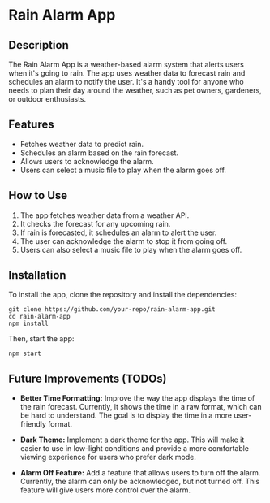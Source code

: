 # Rain Alarm App

## Description

The Rain Alarm App is a weather-based alarm system that alerts users when it's going to rain. The app uses weather data to forecast rain and schedules an alarm to notify the user. It's a handy tool for anyone who needs to plan their day around the weather, such as pet owners, gardeners, or outdoor enthusiasts.

## Features

- Fetches weather data to predict rain.
- Schedules an alarm based on the rain forecast.
- Allows users to acknowledge the alarm.
- Users can select a music file to play when the alarm goes off.

## How to Use

1. The app fetches weather data from a weather API.
2. It checks the forecast for any upcoming rain.
3. If rain is forecasted, it schedules an alarm to alert the user.
4. The user can acknowledge the alarm to stop it from going off.
5. Users can also select a music file to play when the alarm goes off.

## Installation

To install the app, clone the repository and install the dependencies:

```
git clone https://github.com/your-repo/rain-alarm-app.git
cd rain-alarm-app
npm install
```

Then, start the app:

```
npm start
```

## Future Improvements (TODOs)

- **Better Time Formatting:** Improve the way the app displays the time of the rain forecast. Currently, it shows the time in a raw format, which can be hard to understand. The goal is to display the time in a more user-friendly format.

- **Dark Theme:** Implement a dark theme for the app. This will make it easier to use in low-light conditions and provide a more comfortable viewing experience for users who prefer dark mode.

- **Alarm Off Feature:** Add a feature that allows users to turn off the alarm. Currently, the alarm can only be acknowledged, but not turned off. This feature will give users more control over the alarm.

